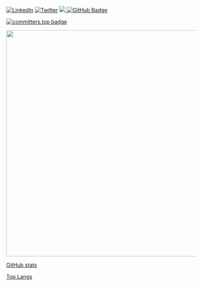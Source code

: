 <p align="left">
<a href="https://www.linkedin.com/in/mairien-mupenda/"><img alt="LinkedIn" src="https://img.shields.io/badge/LinkedIn-MarienMupenda-blue?style=flat-square&logo=linkedin"></a>
<a href="https://twitter.com/MarienMupenda"><img alt="Twitter" src="https://img.shields.io/badge/Twitter-MarienMupenda-blue?style=flat-square&logo=twitter"></a>
<a href="https://github.com/MarienMupenda/github-profile-views-counter">
   <img src="https://komarev.com/ghpvc/?username=MarienMupenda">
</a>
<a href="https://github.com/MarienMupenda?tab=followers"><img src="https://img.shields.io/github/followers/MarienMupenda?label=Followers&style=social" alt="GitHub Badge"></a>
</p>


[![committers.top badge](https://user-badge.committers.top/congo_private/MarienMupenda.svg)](https://user-badge.committers.top/congo_private/MarienMupenda)

<!--![visitors](https://visitor-badge.glitch.me/badge?page_id=MarienMupenda.MarienMupenda)-->

<p align="felt">
  <img width="600em" src="https://github-profile-summary-cards.vercel.app/api/cards/profile-details?username=MarienMupenda&theme=github_dark" />
</p>

[GitHub stats](https://github-readme-stats.vercel.app/api?username=MarienMupenda&count_private=true&theme=material-palenight&&include_all_commits=true&hide_border=true)

<!--
[Marien's GitHub stats](https://github-readme-streak-stats.herokuapp.com/?user=MarienMupenda&theme=material-palenight&hide_border=true)

[Activity Graph](https://activity-graph.herokuapp.com/graph?username=MarienMupenda&theme=material-palenight)
-->
[Top Langs](https://github-readme-stats.vercel.app/api/top-langs/?username=MarienMupenda&hide_border=true&layout=compact&count_private=true&theme=material-palenight)

